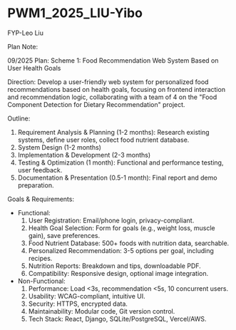 # PWM1_2025_LIU-Yibo
FYP-Leo Liu


Plan Note: 


09/2025
Plan:
Scheme 1: Food Recommendation Web System Based on User Health Goals

Direction: Develop a user-friendly web system for personalized food recommendations based on health goals, focusing on frontend interaction and recommendation logic, collaborating with a team of 4 on the "Food Component Detection for Dietary Recommendation" project.

Outline:
1. Requirement Analysis & Planning (1-2 months): Research existing systems, define user roles, collect food nutrient database.
2. System Design (1-2 months)
3. Implementation & Development (2-3 months)
4. Testing & Optimization (1 month): Functional and performance testing, user feedback.
5. Documentation & Presentation (0.5-1 month): Final report and demo preparation.

Goals & Requirements:
- Functional:
  1. User Registration: Email/phone login, privacy-compliant.
  2. Health Goal Selection: Form for goals (e.g., weight loss, muscle gain), save preferences.
  3. Food Nutrient Database: 500+ foods with nutrition data, searchable.
  4. Personalized Recommendation: 3-5 options per goal, including recipes.
  5. Nutrition Reports: Breakdown and tips, downloadable PDF.
  6. Compatibility: Responsive design, optional image integration.
- Non-Functional:
  1. Performance: Load <3s, recommendation <5s, 10 concurrent users.
  2. Usability: WCAG-compliant, intuitive UI.
  3. Security: HTTPS, encrypted data.
  4. Maintainability: Modular code, Git version control.
  5. Tech Stack: React, Django, SQLite/PostgreSQL, Vercel/AWS.
